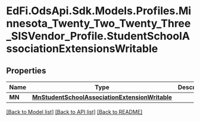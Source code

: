 # EdFi.OdsApi.Sdk.Models.Profiles.Minnesota_Twenty_Two_Twenty_Three_SISVendor_Profile.StudentSchoolAssociationExtensionsWritable
## Properties

Name | Type | Description | Notes
------------ | ------------- | ------------- | -------------
**MN** | [**MnStudentSchoolAssociationExtensionWritable**](MnStudentSchoolAssociationExtensionWritable.md) |  | [optional] 

[[Back to Model list]](../README.md#documentation-for-models) [[Back to API list]](../README.md#documentation-for-api-endpoints) [[Back to README]](../README.md)

